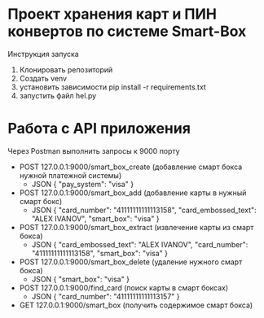 # Проект хранения карт и ПИН конвертов по системе Smart-Box
Инструкция запуска
1) Клонировать репозиторий
2) Создать venv
3) установить зависимости pip install -r requirements.txt
4) запустить файл hel.py

# Работа с API приложения
Через Postman выполнить запросы к 9000 порту
   - POST 127.0.0.1:9000/smart_box_create (добавление смарт бокса нужной платежной системы)
     - JSON {
                "pay_system": "visa"
            }
   - POST 127.0.0.1:9000/smart_box_add (добавление карты в нужный смарт бокс)
     - JSON {
                "card_number": "41111111111113158",
                "card_embossed_text": "ALEX IVANOV",
                "smart_box": "visa"
            }
  - POST 127.0.0.1:9000/smart_box_extract (извлечение карты из смарт бокса)
    - JSON {
                "card_embossed_text": "ALEX IVANOV",
                "card_number": "41111111111113158",
                "smart_box": "visa"
            }
  - POST 127.0.0.1:9000/smart_box_delete (удаление нужного смарт бокса)
    - JSON {
                "smart_box": "visa"
            }
  - POST 127.0.0.1:9000/find_card (поиск карты в смарт боксах)
    - JSON {
                "card_number": "41111111111113157"
            }
  - GET 127.0.0.1:9000/smart_box (получить содержимое смарт бокса)